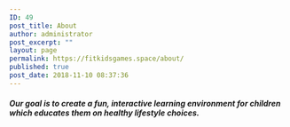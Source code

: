 ```yaml
---
ID: 49
post_title: About
author: administrator
post_excerpt: ""
layout: page
permalink: https://fitkidsgames.space/about/
published: true
post_date: 2018-11-10 08:37:36
---
```

<h5 style="text-align: left;">Our goal is to create a fun, interactive learning environment for children which educates them on healthy lifestyle choices.</h5>